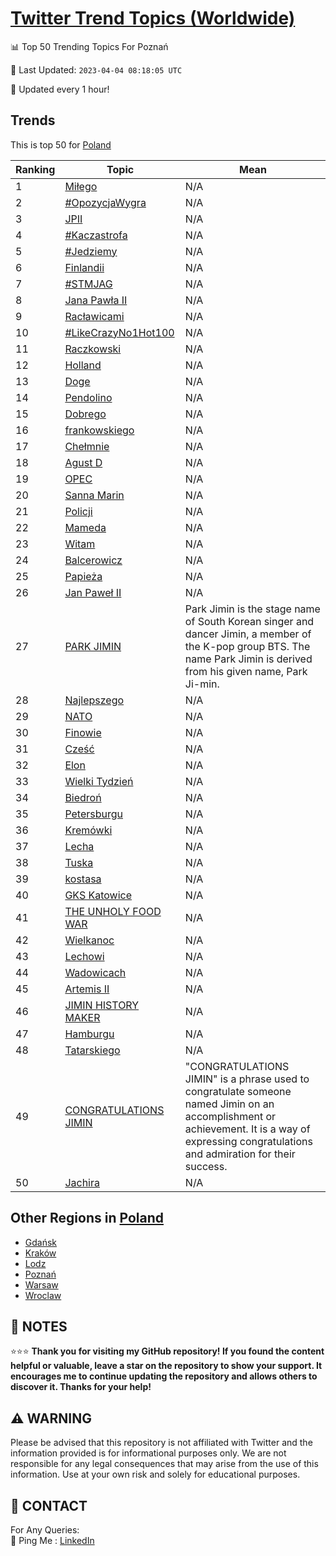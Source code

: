 [Twitter Trend Topics (Worldwide)](https://github.com/ErcinDedeoglu/Twitter-Trend-Topics)
==========


📊 Top 50 Trending Topics For Poznań

📆 Last Updated: `2023-04-04 08:18:05 UTC`

🔧 Updated every 1 hour!


## Trends

This is top 50 for [Poland](</Poland>)

| Ranking | Topic | Mean |
| ------- | ------------ | ------------ |
| 1 | [Miłego](http://twitter.com/search?q=Mi%c5%82ego) | N/A |
| 2 | [#OpozycjaWygra](http://twitter.com/search?q=%23OpozycjaWygra) | N/A |
| 3 | [JPII](http://twitter.com/search?q=JPII) | N/A |
| 4 | [#Kaczastrofa](http://twitter.com/search?q=%23Kaczastrofa) | N/A |
| 5 | [#Jedziemy](http://twitter.com/search?q=%23Jedziemy) | N/A |
| 6 | [Finlandii](http://twitter.com/search?q=Finlandii) | N/A |
| 7 | [#STMJAG](http://twitter.com/search?q=%23STMJAG) | N/A |
| 8 | [Jana Pawła II](http://twitter.com/search?q=Jana+Paw%c5%82a+II) | N/A |
| 9 | [Racławicami](http://twitter.com/search?q=Rac%c5%82awicami) | N/A |
| 10 | [#LikeCrazyNo1Hot100](http://twitter.com/search?q=%23LikeCrazyNo1Hot100) | N/A |
| 11 | [Raczkowski](http://twitter.com/search?q=Raczkowski) | N/A |
| 12 | [Holland](http://twitter.com/search?q=Holland) | N/A |
| 13 | [Doge](http://twitter.com/search?q=Doge) | N/A |
| 14 | [Pendolino](http://twitter.com/search?q=Pendolino) | N/A |
| 15 | [Dobrego](http://twitter.com/search?q=Dobrego) | N/A |
| 16 | [frankowskiego](http://twitter.com/search?q=frankowskiego) | N/A |
| 17 | [Chełmnie](http://twitter.com/search?q=Che%c5%82mnie) | N/A |
| 18 | [Agust D](http://twitter.com/search?q=Agust+D) | N/A |
| 19 | [OPEC](http://twitter.com/search?q=OPEC) | N/A |
| 20 | [Sanna Marin](http://twitter.com/search?q=Sanna+Marin) | N/A |
| 21 | [Policji](http://twitter.com/search?q=Policji) | N/A |
| 22 | [Mameda](http://twitter.com/search?q=Mameda) | N/A |
| 23 | [Witam](http://twitter.com/search?q=Witam) | N/A |
| 24 | [Balcerowicz](http://twitter.com/search?q=Balcerowicz) | N/A |
| 25 | [Papieża](http://twitter.com/search?q=Papie%c5%bca) | N/A |
| 26 | [Jan Paweł II](http://twitter.com/search?q=Jan+Pawe%c5%82+II) | N/A |
| 27 | [PARK JIMIN](http://twitter.com/search?q=PARK+JIMIN) | Park Jimin is the stage name of South Korean singer and dancer Jimin, a member of the K-pop group BTS. The name Park Jimin is derived from his given name, Park Ji-min. |
| 28 | [Najlepszego](http://twitter.com/search?q=Najlepszego) | N/A |
| 29 | [NATO](http://twitter.com/search?q=NATO) | N/A |
| 30 | [Finowie](http://twitter.com/search?q=Finowie) | N/A |
| 31 | [Cześć](http://twitter.com/search?q=Cze%c5%9b%c4%87) | N/A |
| 32 | [Elon](http://twitter.com/search?q=Elon) | N/A |
| 33 | [Wielki Tydzień](http://twitter.com/search?q=Wielki+Tydzie%c5%84) | N/A |
| 34 | [Biedroń](http://twitter.com/search?q=Biedro%c5%84) | N/A |
| 35 | [Petersburgu](http://twitter.com/search?q=Petersburgu) | N/A |
| 36 | [Kremówki](http://twitter.com/search?q=Krem%c3%b3wki) | N/A |
| 37 | [Lecha](http://twitter.com/search?q=Lecha) | N/A |
| 38 | [Tuska](http://twitter.com/search?q=Tuska) | N/A |
| 39 | [kostasa](http://twitter.com/search?q=kostasa) | N/A |
| 40 | [GKS Katowice](http://twitter.com/search?q=GKS+Katowice) | N/A |
| 41 | [THE UNHOLY FOOD WAR](http://twitter.com/search?q=THE+UNHOLY+FOOD+WAR) | N/A |
| 42 | [Wielkanoc](http://twitter.com/search?q=Wielkanoc) | N/A |
| 43 | [Lechowi](http://twitter.com/search?q=Lechowi) | N/A |
| 44 | [Wadowicach](http://twitter.com/search?q=Wadowicach) | N/A |
| 45 | [Artemis II](http://twitter.com/search?q=Artemis+II) | N/A |
| 46 | [JIMIN HISTORY MAKER](http://twitter.com/search?q=JIMIN+HISTORY+MAKER) | N/A |
| 47 | [Hamburgu](http://twitter.com/search?q=Hamburgu) | N/A |
| 48 | [Tatarskiego](http://twitter.com/search?q=Tatarskiego) | N/A |
| 49 | [CONGRATULATIONS JIMIN](http://twitter.com/search?q=CONGRATULATIONS+JIMIN) | "CONGRATULATIONS JIMIN" is a phrase used to congratulate someone named Jimin on an accomplishment or achievement. It is a way of expressing congratulations and admiration for their success. |
| 50 | [Jachira](http://twitter.com/search?q=Jachira) | N/A |



## Other Regions in [Poland](</Poland>)

* [Gdańsk](</Poland/Gdańsk.md>)
* [Kraków](</Poland/Kraków.md>)
* [Lodz](</Poland/Lodz.md>)
* [Poznań](</Poland/Poznań.md>)
* [Warsaw](</Poland/Warsaw.md>)
* [Wroclaw](</Poland/Wroclaw.md>)



## 📝 NOTES

⭐⭐⭐ **Thank you for visiting my GitHub repository! If you found the content helpful or valuable, leave a star on the repository to show your support. It encourages me to continue updating the repository and allows others to discover it. Thanks for your help!**


## ⚠️ WARNING

Please be advised that this repository is not affiliated with Twitter and the information provided is for informational purposes only. We are not responsible for any legal consequences that may arise from the use of this information. Use at your own risk and solely for educational purposes.


## 📨 CONTACT

 For Any Queries:  
            🏓 Ping Me : [LinkedIn](https://www.linkedin.com/in/ercindedeoglu/)
